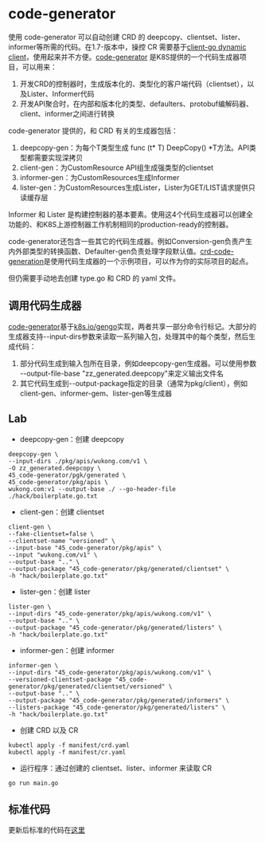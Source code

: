 # code-generator

使用 code-generator 可以自动创建 CRD 的 deepcopy、clientset、lister、informer等所需的代码。在1.7-版本中，操控 CR 需要基于[client-go dynamic client](https://github.com/kubernetes/client-go/tree/master/dynamic)，使用起来并不方便。[code-generator](https://github.com/kubernetes/code-generator) 是K8S提供的一个代码生成器项目，可以用来：

1. 开发CRD的控制器时，生成版本化的、类型化的客户端代码（clientset），以及Lister、Informer代码
2. 开发API聚合时，在内部和版本化的类型、defaulters、protobuf编解码器、client、informer之间进行转换

code-generator 提供的，和 CRD 有关的生成器包括：

1. deepcopy-gen：为每个T类型生成 func (t* T) DeepCopy() *T方法。API类型都需要实现深拷贝
2. client-gen：为CustomResource API组生成强类型的clientset
3. informer-gen：为CustomResources生成Informer
4. lister-gen：为CustomResources生成Lister，Lister为GET/LIST请求提供只读缓存层

Informer 和 Lister 是构建控制器的基本要素。使用这4个代码生成器可以创建全功能的、和K8S上游控制器工作机制相同的production-ready的控制器。

code-generator还包含一些其它的代码生成器。例如Conversion-gen负责产生内外部类型的转换函数、Defaulter-gen负责处理字段默认值。[crd-code-generation](https://github.com/openshift-evangelists/crd-code-generation)是使用代码生成器的一个示例项目，可以作为你的实际项目的起点。

但仍需要手动地去创建 type.go 和 CRD 的 yaml 文件。

## 调用代码生成器

[code-generator](https://github.com/kubernetes/code-generator)基于[k8s.io/gengo](https://github.com/kubernetes/gengo)实现，两者共享一部分命令行标记。大部分的生成器支持--input-dirs参数来读取一系列输入包，处理其中的每个类型，然后生成代码：

1. 部分代码生成到输入包所在目录，例如deepcopy-gen生成器。可以使用参数 --output-file-base "zz_generated.deepcopy"来定义输出文件名
2. 其它代码生成到--output-package指定的目录（通常为pkg/client），例如client-gen、informer-gem、lister-gen等生成器




## Lab

- deepcopy-gen：创建 deepcopy
```shell
deepcopy-gen \
--input-dirs ./pkg/apis/wukong.com/v1 \
-O zz_generated.deepcopy \
45_code-generator/pgk/generated \
45_code-generator/pkg/apis \
wukong.com:v1 --output-base ./ --go-header-file ./hack/boilerplate.go.txt 
```

- client-gen：创建 clientset
```shell
client-gen \
--fake-clientset=false \
--clientset-name "versioned" \
--input-base "45_code-generator/pkg/apis" \
--input "wukong.com/v1" \
--output-base ".." \
--output-package "45_code-generator/pkg/generated/clientset" \
-h "hack/boilerplate.go.txt" 
```

- lister-gen：创建 lister
```shell
lister-gen \
--input-dirs "45_code-generator/pkg/apis/wukong.com/v1" \
--output-base ".." \
--output-package "45_code-generator/pkg/generated/listers" \
-h "hack/boilerplate.go.txt" 
```

- informer-gen：创建 informer
```shell
informer-gen \
--input-dirs "45_code-generator/pkg/apis/wukong.com/v1" \
--versioned-clientset-package "45_code-generator/pkg/generated/clientset/versioned" \
--output-base ".." \
--output-package "45_code-generator/pkg/generated/informers" \
--listers-package "45_code-generator/pkg/generated/listers" \
-h "hack/boilerplate.go.txt"
```

- 创建 CRD 以及 CR
```shell
kubectl apply -f manifest/crd.yaml
kubectl apply -f manifest/cr.yaml
```

- 运行程序：通过创建的 clientset、lister、informer 来读取 CR
```shell
go run main.go
```

## 标准代码

更新后标准的代码在[这里](../45_code-generator-bis)
